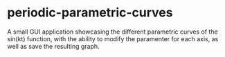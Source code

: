 # periodic-parametric-curves
A small GUI application showcasing the different parametric curves of the sin(kt) function, with the ability to modify the paramenter for each axis, as well as save the resulting graph.
